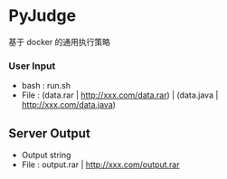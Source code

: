 # PyJudge

基于 docker 的通用执行策略

### User Input

- bash : run.sh
- File : (data.rar | http://xxx.com/data.rar) | (data.java | http://xxx.com/data.java)

## Server Output

- Output string
- File : output.rar | http://xxx.com/output.rar
